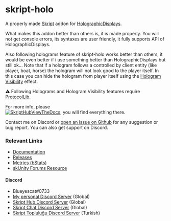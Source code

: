 # skript-holo
A properly made [Skript](https://github.com/SkriptLang/Skript) addon for [HolographicDisplays](https://dev.bukkit.org/projects/holographic-displays).

What makes this addon better than others is, it is made properly. You will not get console errors, its syntaxes are user friendly, it fully supports API of HolographicDisplays.

Also following holograms feature of skript-holo works better than others, it would be even better if i use something better than HolographicDisplays but still ok... Note that if a hologram follows a controlled by client entity (like player, boat, horse) the hologram will not look good to the player itself. In this case you can hide the hologram from player itself using the [Hologram Visibility](https://skripthub.net/docs/?id=3547) effect.

⚠️ Following Holograms and Hologram Visibility features require [ProtocolLib](https://www.spigotmc.org/resources/protocollib.1997).

For more info, please
<br>[![SkriptHubViewTheDocs](https://skripthub.net/static/addon/ViewTheDocsButton.png)](https://skripthub.net/docs/?addon=skript-holo), you will find everything there.

Contact me on Discord or [open an issue on Github](https://github.com/Blueyescat/skript-holo/issues) for any suggestion or bug report. You can also get support on Discord.

### Relevant Links
- [Documentation](https://skripthub.net/docs/?addon=skript-holo)
- [Releases](https://github.com/Blueyescat/skript-holo/releases)
- [Metrics (bStats)](https://bstats.org/plugin/bukkit/skript-holo)
- [skUnity Forums Resource](https://forums.skunity.com/resources/skript-holo.748)

#### Discord
- Blueyescat#0733
- [My personal Discord Server](https://discord.gg/ayvQQtq) (Global)
- [Skript Hub Discord Server](https://skripthub.net/discord) (Global)
- [Skript Chat Discord Server](https://discord.gg/tMhwDmC) (Global)
- [Skript Topluluğu Discord Server](https://discord.gg/UuNuz5Y) (Turkish)
